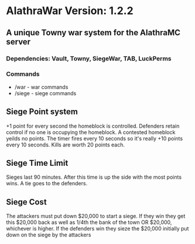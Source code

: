# AlathraWar Version: 1.2.2
## A unique Towny war system for the AlathraMC server

### Dependencies: Vault, Towny, SiegeWar, TAB, LuckPerms

### Commands
+ /war - war commands
+ /siege - siege commands

## Siege Point system
+1 point for every second the homeblock is controlled. Defenders retain control if no one is occupying the homeblock. A contested homeblock yeilds no points. The timer fires every 10 seconds so it's really +10 points every 10 seconds. Kills are worth 20 points each.

## Siege Time Limit
Sieges last 90 minutes. After this time is up the side with the most points wins. A tie goes to the defenders.

## Siege Cost
The attackers must put down $20,000 to start a siege. If they win they get this $20,000 back as well as 1/4th the bank of the town OR $20,000, whichever is higher. If the defenders win they sieze the $20,000 initially put down on the siege by the attackers
